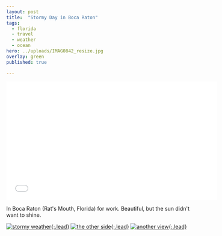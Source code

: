 ```yaml
---
layout: post
title:  "Stormy Day in Boca Raton"
tags:
  - florida
  - travel
  - weather
  - ocean
hero: ../uploads/IMAG0842_resize.jpg
overlay: green
published: true

---
```


<iframe width="560" height="315" src="../uploads/VIDEO0054.mp4" frameborder="0">Ocean View - Boca Raton</iframe>

In Boca Raton (Rat's Mouth, Florida) for work. Beautiful, but the sun didn't want to shine.

[![stormy weather](../uploads/IMAG0842_resize.jpg){:.lead}](../uploads/IMAG0842.jpg)
[![the other side](../uploads/IMAG0844_resize.jpg){:.lead}](../uploads/IMAG0844.jpg)
[![another view](../uploads/IMAG0848_resize.jpg){:.lead}](../uploads/IMAG0848.jpg)